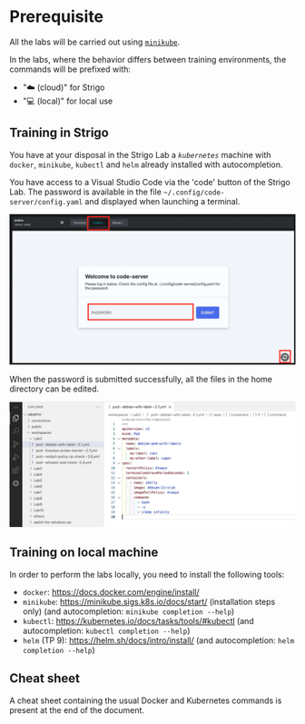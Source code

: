
# Prerequisite

All the labs will be carried out using [`minikube`](https://minikube.sigs.k8s.io/).

In the labs, where the behavior differs between training environments, the commands will be prefixed with:

- "☁️ (cloud)" for Strigo
- "💻 (local)" for local use

## Training in Strigo

You have at your disposal in the Strigo Lab a _`kubernetes`_ machine with `docker`, `minikube`, `kubectl` and `helm` already installed with autocompletion.

You have access to a Visual Studio Code via the 'code' button of the Strigo Lab.
The password is available in the file `~/.config/code-server/config.yaml` and displayed when launching a terminal.

![strigo](resources/strigo.jpg)

When the password is submitted successfully, all the files in the home directory can be edited.

![code-server](resources/code-server.jpg)

## Training on local machine

In order to perform the labs locally, you need to install the following tools:

- `docker`: <https://docs.docker.com/engine/install/>
- `minikube`: <https://minikube.sigs.k8s.io/docs/start/> (installation steps only) (and autocompletion: `minikube completion --help`)
- `kubectl`: <https://kubernetes.io/docs/tasks/tools/#kubectl> (and autocompletion: `kubectl completion --help`)
- `helm` (TP 9): <https://helm.sh/docs/intro/install/> (and autocompletion: `helm completion --help`)

## Cheat sheet

A cheat sheet containing the usual Docker and Kubernetes commands is present at the end of the document.

<div class="pb"></div>
